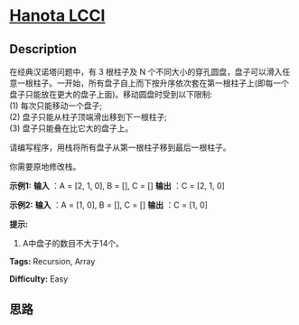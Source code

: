 # [Hanota LCCI][title]

## Description

在经典汉诺塔问题中，有 3 根柱子及 N
个不同大小的穿孔圆盘，盘子可以滑入任意一根柱子。一开始，所有盘子自上而下按升序依次套在第一根柱子上(即每一个盘子只能放在更大的盘子上面)。移动圆盘时受到以下限制:  
(1) 每次只能移动一个盘子;  
(2) 盘子只能从柱子顶端滑出移到下一根柱子;  
(3) 盘子只能叠在比它大的盘子上。

请编写程序，用栈将所有盘子从第一根柱子移到最后一根柱子。

你需要原地修改栈。

**示例1:**
            **输入** ：A = [2, 1, 0], B = [], C = []    **输出** ：C = [2, 1, 0]    

**示例2:**
            **输入** ：A = [1, 0], B = [], C = []    **输出** ：C = [1, 0]    

**提示:**

  1. A中盘子的数目不大于14个。


**Tags:** Recursion, Array

**Difficulty:** Easy

## 思路

[title]: https://leetcode-cn.com/problems/hanota-lcci
